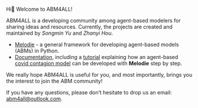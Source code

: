 Hi:wave: Welcome to ABM4ALL!

ABM4ALL is a developing community among agent-based modelers for sharing ideas and resources. 
Currently, the projects are created and maintained by *Songmin Yu* and *Zhanyi Hou*. 

  * [Melodie](https://github.com/ABM4ALL/Melodie) - a general framework for developing agent-based models (ABMs) in Python. 
  * [Documentation](https://abm4all.github.io/Melodie/html/index.html), 
including a [tutorial](https://abm4all.github.io/Melodie/html/tutorial.html) 
explaining how an agent-based [covid contagion model](https://github.com/ABM4ALL/CovidContagion) 
can be developed with **Melodie** step by step. 

We really hope ABM4ALL is useful for you, and most importantly, 
brings you the interest to join the ABM community! 

If you have any questions, please don’t hesitate to drop us an email: abm4all@outlook.com.

